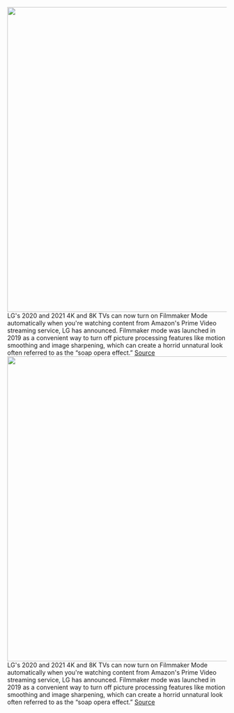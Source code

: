 <img src='https://cdn.vox-cdn.com/thumbor/d5lnOm4CNmqCkWHS9yodZbEUJEM=/0x0:1200x800/1200x800/filters:focal(504x304:696x496)/cdn.vox-cdn.com/uploads/chorus_image/image/70061414/LG_Amazon_FFM.0.jpg' width='700px' /><br/>
LG's 2020 and 2021 4K and 8K TVs can now turn on Filmmaker Mode automatically when you're watching content from Amazon's Prime Video streaming service, LG has announced. Filmmaker mode was launched in 2019 as a convenient way to turn off picture processing features like motion smoothing and image sharpening, which can create a horrid unnatural look often referred to as the “soap opera effect.”
<a href='https://www.theverge.com/2021/10/29/22752280/lg-tvs-filmmaker-mode-prime-video-automatic-switching'> Source <a/><img src='https://cdn.vox-cdn.com/thumbor/d5lnOm4CNmqCkWHS9yodZbEUJEM=/0x0:1200x800/1200x800/filters:focal(504x304:696x496)/cdn.vox-cdn.com/uploads/chorus_image/image/70061414/LG_Amazon_FFM.0.jpg' width='700px' /><br/>
LG's 2020 and 2021 4K and 8K TVs can now turn on Filmmaker Mode automatically when you're watching content from Amazon's Prime Video streaming service, LG has announced. Filmmaker mode was launched in 2019 as a convenient way to turn off picture processing features like motion smoothing and image sharpening, which can create a horrid unnatural look often referred to as the “soap opera effect.”
<a href='https://www.theverge.com/2021/10/29/22752280/lg-tvs-filmmaker-mode-prime-video-automatic-switching'> Source <a/>